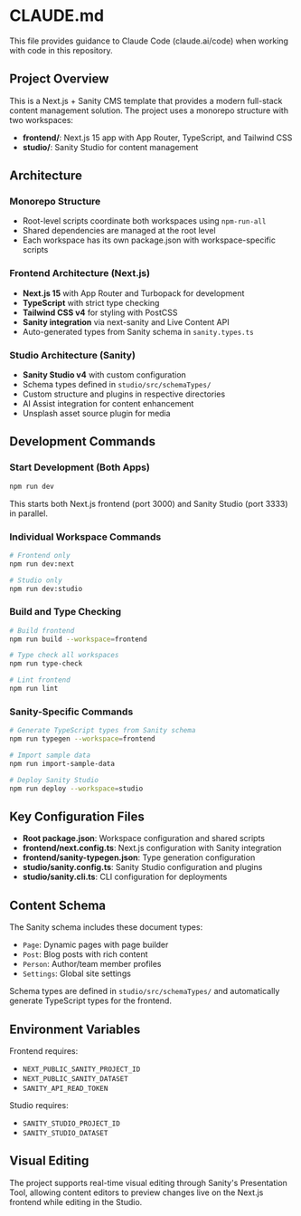 # CLAUDE.md

This file provides guidance to Claude Code (claude.ai/code) when working with code in this repository.

## Project Overview

This is a Next.js + Sanity CMS template that provides a modern full-stack content management solution. The project uses a monorepo structure with two workspaces:

- **frontend/**: Next.js 15 app with App Router, TypeScript, and Tailwind CSS
- **studio/**: Sanity Studio for content management

## Architecture

### Monorepo Structure
- Root-level scripts coordinate both workspaces using `npm-run-all`
- Shared dependencies are managed at the root level
- Each workspace has its own package.json with workspace-specific scripts

### Frontend Architecture (Next.js)
- **Next.js 15** with App Router and Turbopack for development
- **TypeScript** with strict type checking
- **Tailwind CSS v4** for styling with PostCSS
- **Sanity integration** via next-sanity and Live Content API
- Auto-generated types from Sanity schema in `sanity.types.ts`

### Studio Architecture (Sanity)
- **Sanity Studio v4** with custom configuration
- Schema types defined in `studio/src/schemaTypes/`
- Custom structure and plugins in respective directories
- AI Assist integration for content enhancement
- Unsplash asset source plugin for media

## Development Commands

### Start Development (Both Apps)
```bash
npm run dev
```
This starts both Next.js frontend (port 3000) and Sanity Studio (port 3333) in parallel.

### Individual Workspace Commands
```bash
# Frontend only
npm run dev:next

# Studio only  
npm run dev:studio
```

### Build and Type Checking
```bash
# Build frontend
npm run build --workspace=frontend

# Type check all workspaces
npm run type-check

# Lint frontend
npm run lint
```

### Sanity-Specific Commands
```bash
# Generate TypeScript types from Sanity schema
npm run typegen --workspace=frontend

# Import sample data
npm run import-sample-data

# Deploy Sanity Studio
npm run deploy --workspace=studio
```

## Key Configuration Files

- **Root package.json**: Workspace configuration and shared scripts
- **frontend/next.config.ts**: Next.js configuration with Sanity integration
- **frontend/sanity-typegen.json**: Type generation configuration
- **studio/sanity.config.ts**: Sanity Studio configuration and plugins
- **studio/sanity.cli.ts**: CLI configuration for deployments

## Content Schema

The Sanity schema includes these document types:
- `Page`: Dynamic pages with page builder
- `Post`: Blog posts with rich content
- `Person`: Author/team member profiles  
- `Settings`: Global site settings

Schema types are defined in `studio/src/schemaTypes/` and automatically generate TypeScript types for the frontend.

## Environment Variables

Frontend requires:
- `NEXT_PUBLIC_SANITY_PROJECT_ID`
- `NEXT_PUBLIC_SANITY_DATASET`
- `SANITY_API_READ_TOKEN`

Studio requires:
- `SANITY_STUDIO_PROJECT_ID`
- `SANITY_STUDIO_DATASET`

## Visual Editing

The project supports real-time visual editing through Sanity's Presentation Tool, allowing content editors to preview changes live on the Next.js frontend while editing in the Studio.